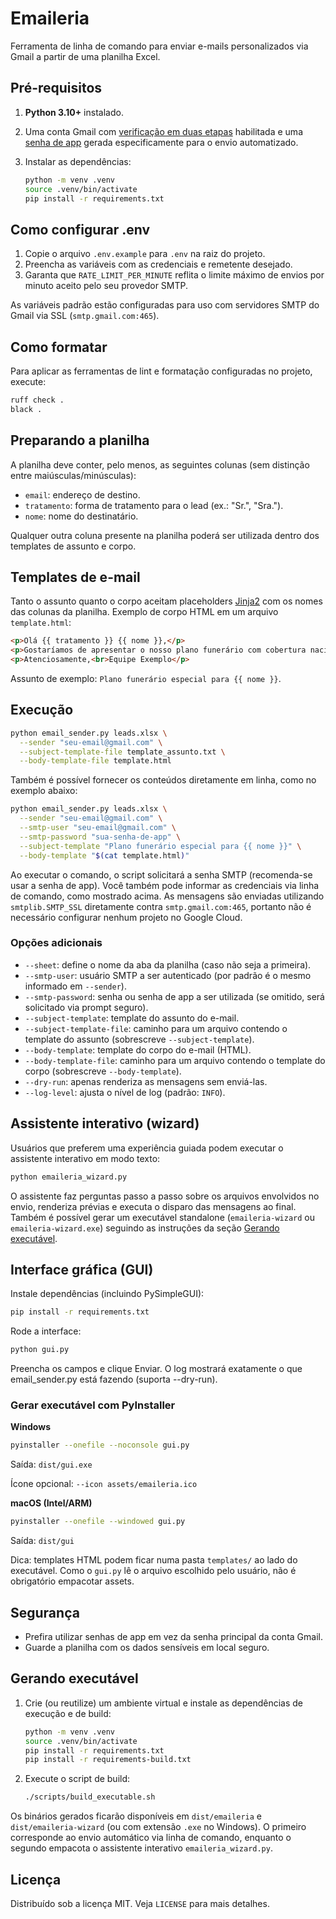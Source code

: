 # Emaileria

Ferramenta de linha de comando para enviar e-mails personalizados via Gmail a partir de uma planilha Excel.

## Pré-requisitos

1. **Python 3.10+** instalado.
2. Uma conta Gmail com [verificação em duas etapas](https://myaccount.google.com/security) habilitada e uma [senha de app](https://support.google.com/accounts/answer/185833) gerada especificamente para o envio automatizado.
3. Instalar as dependências:

   ```bash
   python -m venv .venv
   source .venv/bin/activate
   pip install -r requirements.txt
   ```

## Como configurar .env

1. Copie o arquivo `.env.example` para `.env` na raiz do projeto.
2. Preencha as variáveis com as credenciais e remetente desejado.
3. Garanta que `RATE_LIMIT_PER_MINUTE` reflita o limite máximo de envios por minuto aceito pelo seu provedor SMTP.

As variáveis padrão estão configuradas para uso com servidores SMTP do Gmail via SSL (`smtp.gmail.com:465`).

## Como formatar

Para aplicar as ferramentas de lint e formatação configuradas no projeto, execute:

```bash
ruff check .
black .
```

## Preparando a planilha

A planilha deve conter, pelo menos, as seguintes colunas (sem distinção entre maiúsculas/minúsculas):

- `email`: endereço de destino.
- `tratamento`: forma de tratamento para o lead (ex.: "Sr.", "Sra.").
- `nome`: nome do destinatário.

Qualquer outra coluna presente na planilha poderá ser utilizada dentro dos templates de assunto e corpo.

## Templates de e-mail

Tanto o assunto quanto o corpo aceitam placeholders [Jinja2](https://jinja.palletsprojects.com/) com os nomes das colunas da planilha. Exemplo de corpo HTML em um arquivo `template.html`:

```html
<p>Olá {{ tratamento }} {{ nome }},</p>
<p>Gostaríamos de apresentar o nosso plano funerário com cobertura nacional...</p>
<p>Atenciosamente,<br>Equipe Exemplo</p>
```

Assunto de exemplo: `Plano funerário especial para {{ nome }}`.

## Execução

```bash
python email_sender.py leads.xlsx \
  --sender "seu-email@gmail.com" \
  --subject-template-file template_assunto.txt \
  --body-template-file template.html
```

Também é possível fornecer os conteúdos diretamente em linha, como no exemplo abaixo:

```bash
python email_sender.py leads.xlsx \
  --sender "seu-email@gmail.com" \
  --smtp-user "seu-email@gmail.com" \
  --smtp-password "sua-senha-de-app" \
  --subject-template "Plano funerário especial para {{ nome }}" \
  --body-template "$(cat template.html)"
```

Ao executar o comando, o script solicitará a senha SMTP (recomenda-se usar a senha de app). Você também pode informar as credenciais via linha de comando, como mostrado acima. As mensagens são enviadas utilizando `smtplib.SMTP_SSL` diretamente contra `smtp.gmail.com:465`, portanto não é necessário configurar nenhum projeto no Google Cloud.

### Opções adicionais

- `--sheet`: define o nome da aba da planilha (caso não seja a primeira).
- `--smtp-user`: usuário SMTP a ser autenticado (por padrão é o mesmo informado em `--sender`).
- `--smtp-password`: senha ou senha de app a ser utilizada (se omitido, será solicitado via prompt seguro).
- `--subject-template`: template do assunto do e-mail.
- `--subject-template-file`: caminho para um arquivo contendo o template do assunto (sobrescreve `--subject-template`).
- `--body-template`: template do corpo do e-mail (HTML).
- `--body-template-file`: caminho para um arquivo contendo o template do corpo (sobrescreve `--body-template`).
- `--dry-run`: apenas renderiza as mensagens sem enviá-las.
- `--log-level`: ajusta o nível de log (padrão: `INFO`).

## Assistente interativo (wizard)

Usuários que preferem uma experiência guiada podem executar o assistente interativo em modo texto:

```bash
python emaileria_wizard.py
```

O assistente faz perguntas passo a passo sobre os arquivos envolvidos no envio, renderiza prévias e executa o disparo das mensagens ao final. Também é possível gerar um executável standalone (`emaileria-wizard` ou `emaileria-wizard.exe`) seguindo as instruções da seção [Gerando executável](#gerando-executável).

## Interface gráfica (GUI)

Instale dependências (incluindo PySimpleGUI):

```bash
pip install -r requirements.txt
```

Rode a interface:

```bash
python gui.py
```

Preencha os campos e clique Enviar.
O log mostrará exatamente o que email_sender.py está fazendo (suporta --dry-run).

### Gerar executável com PyInstaller

**Windows**

```bash
pyinstaller --onefile --noconsole gui.py
```

Saída: `dist/gui.exe`

Ícone opcional: `--icon assets/emaileria.ico`

**macOS (Intel/ARM)**

```bash
pyinstaller --onefile --windowed gui.py
```

Saída: `dist/gui`

Dica: templates HTML podem ficar numa pasta `templates/` ao lado do executável. Como o `gui.py` lê o arquivo escolhido pelo usuário, não é obrigatório empacotar assets.

## Segurança

- Prefira utilizar senhas de app em vez da senha principal da conta Gmail.
- Guarde a planilha com os dados sensíveis em local seguro.

## Gerando executável

1. Crie (ou reutilize) um ambiente virtual e instale as dependências de execução e de build:

   ```bash
   python -m venv .venv
   source .venv/bin/activate
   pip install -r requirements.txt
   pip install -r requirements-build.txt
   ```

2. Execute o script de build:

   ```bash
   ./scripts/build_executable.sh
   ```

Os binários gerados ficarão disponíveis em `dist/emaileria` e `dist/emaileria-wizard` (ou com extensão `.exe` no Windows).
O primeiro corresponde ao envio automático via linha de comando, enquanto o segundo empacota o assistente interativo `emaileria_wizard.py`.

## Licença

Distribuído sob a licença MIT. Veja `LICENSE` para mais detalhes.
